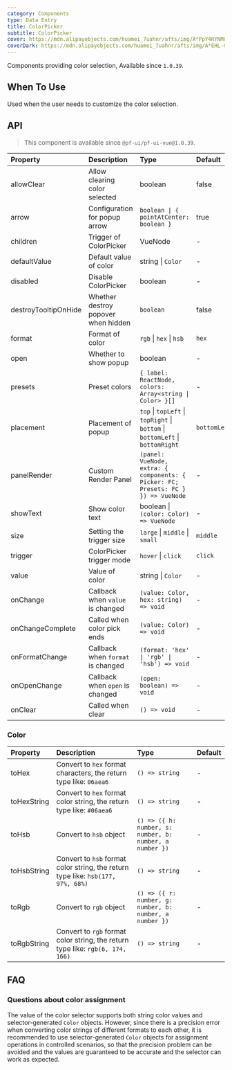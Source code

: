 ```yaml
---
category: Components
type: Data Entry
title: ColorPicker
subtitle: ColorPicker
cover: https://mdn.alipayobjects.com/huamei_7uahnr/afts/img/A*PpY4RYNM8UcAAAAAAAAAAAAADrJ8AQ/original
coverDark: https://mdn.alipayobjects.com/huamei_7uahnr/afts/img/A*EHL-QYJofZsAAAAAAAAAAAAADrJ8AQ/original
---
```


Components providing color selection, Available since `1.0.39`.

## When To Use

Used when the user needs to customize the color selection.

## API

> This component is available since `@pf-ui/pf-ui-vue@1.0.39`.

<!-- prettier-ignore -->
| Property | Description | Type | Default | Version |
| :-- | :-- | :-- | :-- | :-- |
| allowClear |  Allow clearing color selected | boolean | false | |
| arrow | Configuration for popup arrow | `boolean \| { pointAtCenter: boolean }` | true | |
| children | Trigger of ColorPicker | VueNode | - | |
| defaultValue | Default value of color | string \| `Color` | - | |
| disabled | Disable ColorPicker | boolean | - | |
| destroyTooltipOnHide | Whether destroy popover when hidden | `boolean` | false | - |
| format | Format of color | `rgb` \| `hex` \| `hsb` | `hex` | |
| open | Whether to show popup | boolean | - | |
| presets |  Preset colors | `{ label: ReactNode, colors: Array<string \| Color> }[]` | - | |
| placement | Placement of popup | `top` \| `topLeft` \| `topRight` \| `bottom` \| `bottomLeft` \| `bottomRight` | `bottomLeft` | |
| panelRender | Custom Render Panel | `(panel: VueNode, extra: { components: { Picker: FC; Presets: FC } }) => VueNode` | - | - |
| showText | Show color text | boolean \| `(color: Color) => VueNode` | - | - |
| size | Setting the trigger size | `large` \| `middle` \| `small` | `middle` | - |
| trigger | ColorPicker trigger mode | `hover` \| `click` | `click` | |
| value | Value of color | string \| `Color` | - | |
| onChange | Callback when `value` is changed | `(value: Color, hex: string) => void` | - | |
| onChangeComplete | Called when color pick ends   | `(value: Color) => void` | - | - |
| onFormatChange | Callback when `format` is changed | `(format: 'hex' \| 'rgb' \| 'hsb') => void` | - | |
| onOpenChange | Callback when `open` is changed | `(open: boolean) => void` | - | |
| onClear | Called when clear | `() => void` | - | - |

### Color

<!-- prettier-ignore -->
| Property | Description | Type | Default |
| :-- | :-- | :-- | :-- |
| toHex | Convert to `hex` format characters, the return type like: `06aea6` | `() => string` | - |
| toHexString | Convert to `hex` format color string, the return type like: `#06aea6` | `() => string` | - |
| toHsb | Convert to `hsb` object  | `() => ({ h: number, s: number, b: number, a number })` | - |
| toHsbString | Convert to `hsb` format color string, the return type like: `hsb(177, 97%, 68%)` | `() => string` | - |
| toRgb | Convert to `rgb` object  | `() => ({ r: number, g: number, b: number, a number })` | - |
| toRgbString | Convert to `rgb` format color string, the return type like: `rgb(6, 174, 166)` | `() => string` | - |

## FAQ

### Questions about color assignment

The value of the color selector supports both string color values and selector-generated `Color` objects. However, since there is a precision error when converting color strings of different formats to each other, it is recommended to use selector-generated `Color` objects for assignment operations in controlled scenarios, so that the precision problem can be avoided and the values are guaranteed to be accurate and the selector can work as expected.
